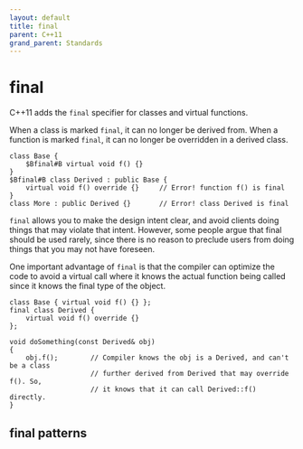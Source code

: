 ```yaml
---
layout: default
title: final
parent: C++11
grand_parent: Standards
---
```

# final

C++11 adds the `final` specifier for classes and virtual functions.

When a class is marked `final`, it can no longer be derived from.
When a function is marked  `final`,
it can no longer be overridden in a derived class.

    class Base {
        $Bfinal#B virtual void f() {}
    }
    $Bfinal#B class Derived : public Base {
        virtual void f() override {}     // Error! function f() is final
    }
    class More : public Derived {}       // Error! class Derived is final


`final` allows you to make the design intent clear,
and avoid clients doing things that may violate that intent.
However, some people argue that final should be used rarely,
since there is no reason to preclude users from doing things that you may not have foreseen.

One important advantage of `final` is that
the compiler can optimize the code to avoid a virtual call where it knows
the actual function being called since it knows the final type of the object.

    class Base { virtual void f() {} };
    final class Derived {
        virtual void f() override {}
    };

    void doSomething(const Derived& obj)
    {
        obj.f();        // Compiler knows the obj is a Derived, and can't be a class
                        // further derived from Derived that may override f(). So,
                        // it knows that it can call Derived::f() directly.
    }

## final patterns

